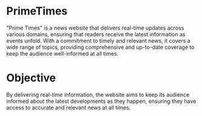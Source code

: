 # PrimeTimes


"Prime Times" is a news website that delivers real-time updates across various domains, ensuring that readers receive the latest information as events unfold. With a commitment to timely and relevant news, it covers a wide range of topics, providing comprehensive and up-to-date coverage to keep the audience well-informed at all times.

# Objective
By delivering real-time information, the website aims to keep its audience informed about the latest developments as they happen, ensuring they have access to accurate and relevant news at all times.
